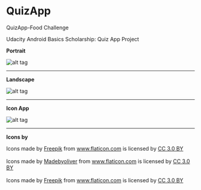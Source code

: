 # QuizApp
QuizApp-Food Challenge 

Udacity Android Basics Scholarship: Quiz App Project

**Portrait**

![alt tag](https://cloud.githubusercontent.com/assets/26036800/23338220/52be4102-fc0d-11e6-9b80-b7edd56a70e9.png)

---
**Landscape**

![alt tag](https://cloud.githubusercontent.com/assets/26036800/23338273/a844fd36-fc0e-11e6-82f5-b3cf8051baa8.png)

---
**Icon App**

![alt tag](https://cloud.githubusercontent.com/assets/26036800/23338235/cf7b72e6-fc0d-11e6-9cf5-e0213546e0ae.png)

---
**Icons by**

<div> Icons made by <a href="http://www.freepik.com" title="Freepik">Freepik</a> from <a href="http://www.flaticon.com" title="Flaticon">www.flaticon.com</a> is licensed by <a href="http://creativecommons.org/licenses/by/3.0/" title="Creative Commons BY 3.0" target="_blank">CC 3.0 BY</a></div><br>
<div>Icons made by <a href="http://www.flaticon.com/authors/madebyoliver" title="Madebyoliver">Madebyoliver</a> from <a href="http://www.flaticon.com" title="Flaticon">www.flaticon.com</a> is licensed by <a href="http://creativecommons.org/licenses/by/3.0/" title="Creative Commons BY 3.0" target="_blank">CC 3.0 BY</a></div><br>
<div>Icons made by <a href="http://www.freepik.com" title="Freepik">Freepik</a> from <a href="http://www.flaticon.com" title="Flaticon">www.flaticon.com</a> is licensed by <a href="http://creativecommons.org/licenses/by/3.0/" title="Creative Commons BY 3.0" target="_blank">CC 3.0 BY</a></div>
